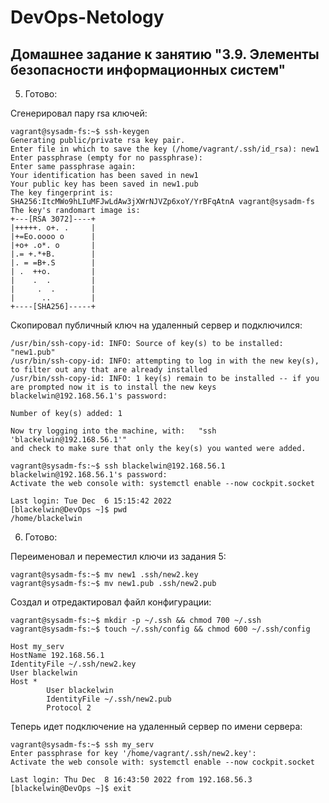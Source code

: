 # DevOps-Netology

## Домашнее задание к занятию "3.9. Элементы безопасности информационных систем"

5. Готово:

Сгенерировал пару rsa ключей:
```
vagrant@sysadm-fs:~$ ssh-keygen 
Generating public/private rsa key pair.
Enter file in which to save the key (/home/vagrant/.ssh/id_rsa): new1
Enter passphrase (empty for no passphrase): 
Enter same passphrase again: 
Your identification has been saved in new1
Your public key has been saved in new1.pub
The key fingerprint is:
SHA256:ItcMWo9hLIuMFJwLdAw3jXWrNJVZp6xoY/YrBFqAtnA vagrant@sysadm-fs
The key's randomart image is:
+---[RSA 3072]----+
|+++++. o+. .     |
|+=Eo.oooo o      |
|+o+ .o*. o       |
|.= +.*+B.        |
|. = =B+.S        |
| .  ++o.         |
|    .  .         |
|     .  .        |
|      ..         |
+----[SHA256]-----+
```
Скопировал публичный ключ на удаленный сервер и подключился:
```vagrant@sysadm-fs:~$ ssh-copy-id -i new1 blackelwin@192.168.56.1
/usr/bin/ssh-copy-id: INFO: Source of key(s) to be installed: "new1.pub"
/usr/bin/ssh-copy-id: INFO: attempting to log in with the new key(s), to filter out any that are already installed
/usr/bin/ssh-copy-id: INFO: 1 key(s) remain to be installed -- if you are prompted now it is to install the new keys
blackelwin@192.168.56.1's password: 

Number of key(s) added: 1

Now try logging into the machine, with:   "ssh 'blackelwin@192.168.56.1'"
and check to make sure that only the key(s) you wanted were added.

vagrant@sysadm-fs:~$ ssh blackelwin@192.168.56.1
blackelwin@192.168.56.1's password: 
Activate the web console with: systemctl enable --now cockpit.socket

Last login: Tue Dec  6 15:15:42 2022
[blackelwin@DevOps ~]$ pwd
/home/blackelwin
```
6. Готово:

Переименовал и переместил ключи из задания 5:
```
vagrant@sysadm-fs:~$ mv new1 .ssh/new2.key
vagrant@sysadm-fs:~$ mv new1.pub .ssh/new2.pub
```
Создал и отредактировал файл конфигурации:
```
vagrant@sysadm-fs:~$ mkdir -p ~/.ssh && chmod 700 ~/.ssh
vagrant@sysadm-fs:~$ touch ~/.ssh/config && chmod 600 ~/.ssh/config
```
```
Host my_serv  
HostName 192.168.56.1
IdentityFile ~/.ssh/new2.key
User blackelwin
Host *
        User blackelwin
        IdentityFile ~/.ssh/new2.pub
        Protocol 2
```
Теперь идет подключение на удаленный сервер по имени сервера:
```
vagrant@sysadm-fs:~$ ssh my_serv
Enter passphrase for key '/home/vagrant/.ssh/new2.key': 
Activate the web console with: systemctl enable --now cockpit.socket

Last login: Thu Dec  8 16:43:50 2022 from 192.168.56.3
[blackelwin@DevOps ~]$ exit
```
